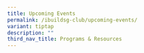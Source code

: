 ```yaml
---
title: Upcoming Events
permalink: /ibuildsg-club/upcoming-events/
variant: tiptap
description: ""
third_nav_title: Programs & Resources
---
```

<p></p>